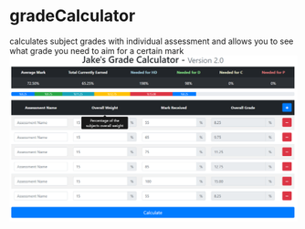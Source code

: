 # gradeCalculator
calculates subject grades with individual assessment and allows you to see what grade you need to aim for a certain mark
![Alt text](sample.PNG?raw=true "Example")
